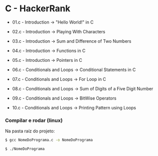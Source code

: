 # C - HackerRank

- 01.c - Introduction -> "Hello World!" in C

- 02.c - Introduction -> Playing With Characters

- 03.c - Introduction -> Sum and Difference of Two Numbers

- 04.c - Introduction -> Functions in C

- 05.c - Introduction -> Pointers in C

- 06.c - Conditionals and Loops -> Conditional Statements in C

- 07.c - Conditionals and Loops -> For Loop in C

- 08.c - Conditionals and Loops -> Sum of Digits of a Five Digit Number

- 09.c - Conditionals and Loops -> BitWise Operators

- 10.c - Conditionals and Loops -> Printing Pattern using Loops

### Compilar e rodar (linux)

Na pasta raíz do projeto:

```bash
$ gcc NomeDoPrograma.c -o NomeDoPrograma

$ ./NomeDoPrograma
```